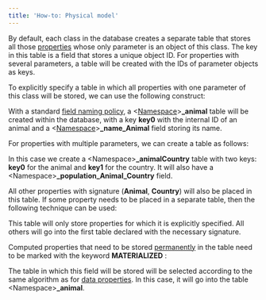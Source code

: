 ```yaml
---
title: 'How-to: Physical model'
---
```


By default, each class in the database creates a separate table that stores all those [properties](Properties.md) whose only parameter is an object of this class. The key in this table is a field that stores a unique object ID. For properties with several parameters, a table will be created with the IDs of parameter objects as keys.

To explicitly specify a table in which all properties with one parameter of this class will be stored, we can use the following construct:


With a standard [field naming policy](Tables.md#Tables-name), a <[Namespace](Naming.md)\>**\_animal** table will be created within the database, with a key **key0** with the internal ID of an animal and a <[Namespace](Naming.md)\>**\_name\_Animal** field storing its name.

For properties with multiple parameters, we can create a table as follows:


In this case we create a <Namespace\>**\_animalCountry** table with two keys: **key0** for the animal and **key1** for the country. It will also have a <Namespace\>**\_population\_Animal\_Country** field.

All other properties with signature (**Animal**, **Country**) will also be placed in this table. If some property needs to be placed in a separate table, then the following technique can be used:


This table will only store properties for which it is explicitly specified. All others will go into the first table declared with the necessary signature.

Computed properties that need to be stored [permanently](Materializations.md) in the table need to be marked with the keyword **MATERIALIZED** :


The table in which this field will be stored will be selected according to the same algorithm as for [data properties](Data_properties_DATA.md). In this case, it will go into the table <Namespace\>**\_animal**.
